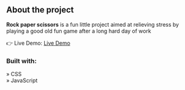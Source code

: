 

<h2>About the project</h2>

  <p><b>Rock paper scissors</b> is a fun little project aimed at relieving stress by playing a good old fun game after a long hard day of work</p>

👉 Live Demo: <a href='https://rock-paper-scissors-theta-amber.vercel.app/'>Live Demo</a>

<h3>Built with:</h3>

» CSS <br>
» JavaScript

